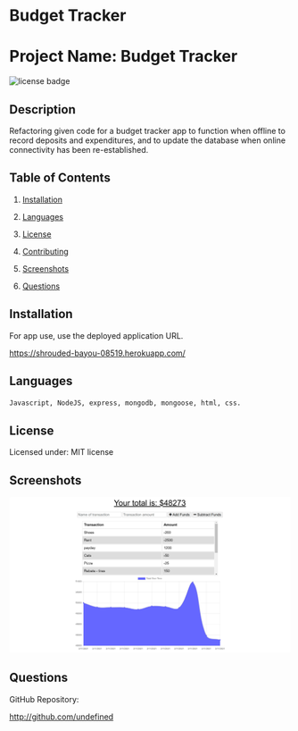 # Budget Tracker

# Project Name: Budget Tracker

![license badge](https://img.shields.io/static/v1?label=license&message=MIT&color=blue)

## Description

Refactoring given code for a budget tracker app to function when offline to record deposits and expenditures, and to update the database when online connectivity has been re-established.

## Table of Contents

1. [Installation](#installation)

2. [Languages](#languages)

3. [License](#license)

4. [Contributing](#contributing)

5. [Screenshots](#screenshots)

6. [Questions](#questions)

## Installation

For app use, use the deployed application URL.

https://shrouded-bayou-08519.herokuapp.com/

## Languages

`Javascript, NodeJS, express, mongodb, mongoose, html, css.`

## License

Licensed under: MIT license

## Screenshots

<img src= "./images/Screen_01_hw_18.png">

## Questions

GitHub Repository:

http://github.com/undefined
